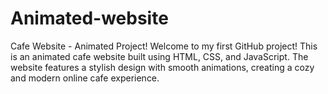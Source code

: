 # Animated-website
Cafe Website - Animated Project!
Welcome to my first GitHub project! This is an animated cafe website built using HTML, CSS, and JavaScript. The website features a stylish design with smooth animations, creating a cozy and modern online cafe experience.
